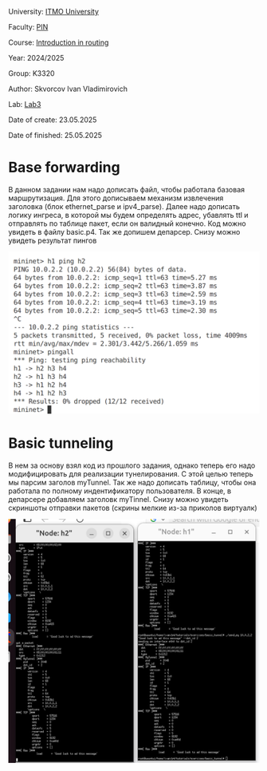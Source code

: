 University: [ITMO University](https://itmo.ru/ru/)

Faculty: [PIN](https://fict.itmo.ru)

Course: [Introduction in routing](https://github.com/itmo-ict-faculty/introduction-in-routing)

Year: 2024/2025

Group: K3320

Author: Skvorcov Ivan Vladimirovich

Lab: [Lab3](https://itmo-ict-faculty.github.io/network-programming/education/labs2023_2024/lab1/lab3/)

Date of create: 23.05.2025

Date of finished: 25.05.2025

# Base forwarding

В данном задании нам надо дописать файл, чтобы работала базовая маршрутизация. Для этого дописываем механизм извлечения заголовка (блок ethernet_parse и ipv4_parse). Далее надо дописать логику ингреса, в которой мы будем определять адрес, убавлять ttl и отправлять по таблице пакет, если он валидный конечно. Код можно увидеть в файлу basic.p4. Так же допишем депарсер. Снизу можно увидеть результат пингов

![check](./images/check1.png)

# Basic tunneling

В нем за основу взял код из прошлого задания, однако теперь его надо модифицировать для реализации тунелирования. С этой целью теперь мы парсим заголов myTunnel. Так же надо дописать таблицу, чтобы она работала по полному индентификатору пользователя. В конце, в депарсере добавляем заголовк myTinnel. Снизу можно увидеть скриншоты отправки пакетов (скрины мелкие из-за приколов виртуалк)

![check](./images/check2.png)

